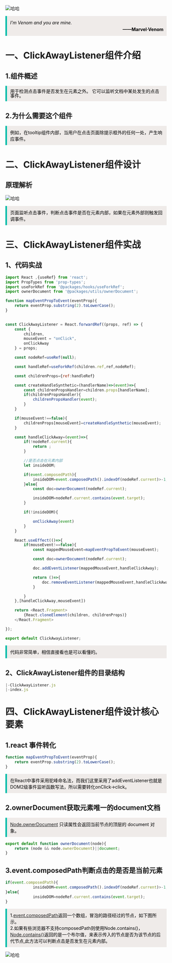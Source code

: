 ![哈哈](./assets/clickawaylistener/duye.jpeg)


<blockquote style='padding: 10px; font-size: 1em; margin: 1em 0px; color: rgb(0, 0, 0); border-left: 5px solid rgba(0,189,170,1); background: rgb(239, 235, 233);line-height:1.5;'>
    <div>
        <div><i>I’m Venom and you are mine.</i></div>
        <div style="text-align:right;"><b>——Marvel·Venom</b></div>
    <div> 
    
</blockquote>
 
# 一、ClickAwayListener组件介绍

## 1.组件概述

<blockquote style='padding: 10px; font-size: 1em; margin: 1em 0px; color: rgb(0, 0, 0); border-left: 5px solid rgba(0,189,170,1); background: rgb(239, 235, 233);line-height:1;'>
    用于检测点击事件是否发生在元素之外。 它可以监听文档中某处发生的点击事件。
</blockquote>

## 2.为什么需要这个组件

<blockquote style='padding: 10px; font-size: 1em; margin: 1em 0px; color: rgb(0, 0, 0); border-left: 5px solid rgba(0,189,170,1); background: rgb(239, 235, 233);line-height:1。5;'>
   例如，在tooltip组件内部，当用户在点击页面除提示框外的任何一处，产生响应事件。
</blockquote>

# 二、ClickAwayListener组件设计
  

## 原理解析

![哈哈](./assets/clickawaylistener/yuanli.jpg)

<blockquote style='padding: 10px; font-size: 1em; margin: 1em 0px; color: rgb(0, 0, 0); border-left: 5px solid rgba(0,189,170,1); background: rgb(239, 235, 233);line-height:1。5;'>
    页面监听点击事件，判断点击事件是否在元素内部，如果在元素外部则触发回调事件。
</blockquote> 

# 三、ClickAwayListener组件实战

## 1、代码实战

```js
import React ,{useRef} from 'react';
import PropTypes from 'prop-types';
import useForkRef from '@packages/hooks/useForkRef';
import ownerDocument from '@packages/utils/ownerDocument';

function mapEventPropToEvent(eventProp){
    return eventProp.substring(2).toLowerCase();
}
 

const ClickAwayListener = React.forwardRef((props, ref) => {
    const {
        children,
        mouseEvent = "onClick",
        onClickAway
    } = props;

    const nodeRef=useRef(null);

    const handleRef=useForkRef(children.ref,ref,nodeRef);

    const childrenProps={ref:handleRef}

    const createHandleSynthetic=(handlerName)=>(event)=>{
        const childrenPropsHandler=children.props[handlerName];
        if(childrenPropsHandler){
            childrenPropsHandler(event);
        }
    }

    if(mouseEvent!==false){
        childrenProps[mouseEvent]=createHandleSynthetic(mouseEvent);
    }

    const handleClickAway=(event)=>{
        if(!nodeRef.current){
            return ;
        }

        //是否点击在元素内部
        let insideDOM;

        if(event.composedPath){
            insideDOM=event.composedPath().indexOf(nodeRef.current)>-1;
        }else{
            const doc=ownerDocument(nodeRef.current);

            insideDOM=nodeRef.current.contains(event.target);
        }

        if(!insideDOM){

            onClickAway(event)
        } 
    }

    React.useEffect(()=>{
        if(mouseEvent!==false){
            const mappedMouseEvent=mapEventPropToEvent(mouseEvent);

            const doc=ownerDocument(nodeRef.current);

            doc.addEventListener(mappedMouseEvent,handleClickAway);

            return ()=>{
                doc.removeEventListener(mappedMouseEvent,handleClickAway);
            }

        }
    },[handleClickAway,mouseEvent])

    return <React.Fragment>
        {React.cloneElement(children, childrenProps)}
    </React.Fragment>

}); 

export default ClickAwayListener;

```
 

<blockquote style='padding: 10px; font-size: 1em; margin: 1em 0px; color: rgb(0, 0, 0); border-left: 5px solid rgba(0,189,170,1); background: rgb(239, 235, 233);line-height:1。5;'>
    代码非常简单，相信直接看也是可以看懂的。
</blockquote> 

## 2、ClickAwayListener组件的目录结构

```js
|-ClickAwayListener.js
|-index.js 
```

# 四、ClickAwayListener组件设计核心要素

## 1.react 事件转化

```js
function mapEventPropToEvent(eventProp){
    return eventProp.substring(2).toLowerCase();
}
```

<blockquote style='padding: 10px; font-size: 1em; margin: 1em 0px; color: rgb(0, 0, 0); border-left: 5px solid rgba(0,189,170,1); background: rgb(239, 235, 233);line-height:1。5;'>
    在React中事件采用驼峰命名法，而我们这里采用了addEventListener也就是DOM2级事件监听函数写法，所以需要转化onClick->click。
</blockquote>


## 2.ownerDocument获取元素唯一的document文档

<blockquote style='padding: 10px; font-size: 1em; margin: 1em 0px; color: rgb(0, 0, 0); border-left: 5px solid rgba(0,189,170,1); background: rgb(239, 235, 233);line-height:1。5;'>
    <a href="https://developer.mozilla.org/zh-CN/docs/Web/API/Node/ownerDocument">Node.ownerDocument</a> 只读属性会返回当前节点的顶层的 document 对象。<br />

</blockquote>

```js
export default function ownerDocument(node){
    return (node && node.ownerDocument)||document;
}
```

## 3.event.composedPath判断点击的是否是当前元素

```js
if(event.composedPath){ 
            insideDOM=event.composedPath().indexOf(nodeRef.current)>-1;
}else{ 
            insideDOM=nodeRef.current.contains(event.target);
}
```
<blockquote style='padding: 10px; font-size: 1em; margin: 1em 0px; color: rgb(0, 0, 0); border-left: 5px solid rgba(0,189,170,1); background: rgb(239, 235, 233);line-height:1。5;'>
1.<a href="https://developer.mozilla.org/zh-CN/docs/Web/API/Event/composedPath">event.composedPath</a>返回一个数组，冒泡的路径经过的节点，如下图所示。<br />
2.如果有些浏览器不支持composedPath则使用Node.contains()，<a href="https://developer.mozilla.org/zh-CN/docs/Web/API/Node/contains">Node.contains()</a>返回的是一个布尔值，来表示传入的节点是否为该节点的后代节点,此方法可以判断点击是否发生在元素内部。
</blockquote>

![哈哈](./assets/clickawaylistener/com.jpg)